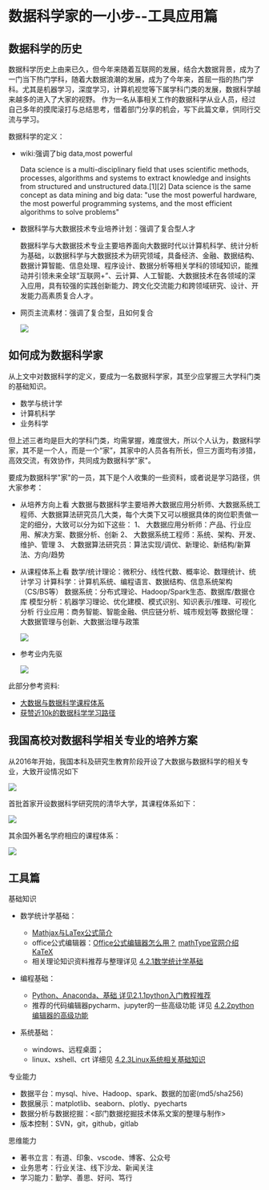 # 数据科学家的一小步--工具应用篇

## 数据科学的历史

数据科学历史上由来已久，但今年来随着互联网的发展，结合大数据背景，成为了一门当下热门学科，随着大数据浪潮的发展，成为了今年来，首屈一指的热门学科。尤其是机器学习，深度学习，计算机视觉等下属学科门类的发展，数据科学越来越多的进入了大家的视野。
作为一名从事相关工作的数据科学从业人员，经过自己多年的摸爬滚打与总结思考，借着部门分享的机会，写下此篇文章，供同行交流与学习。

数据科学的定义：

- wiki:强调了big data,most powerful 

    Data science is a multi-disciplinary field that uses scientific methods, processes, algorithms and systems to extract knowledge and insights from structured and unstructured data.[1][2] Data science is the same concept as data mining and big data: "use the most powerful hardware, the most powerful programming systems, and the most efficient algorithms to solve problems"
- 数据科学与大数据技术专业培养计划：强调了复合型人才

    数据科学与大数据技术专业主要培养面向大数据时代以计算机科学、统计分析为基础，以数据科学与大数据技术为研究领域，具备经济、金融、数据结构、数据计算智能、信息处理、程序设计、数据分析等相关学科的领域知识，能推动并引领未来全球“互联网+”、云计算、人工智能、大数据技术在各领域的深入应用，具有较强的实践创新能力、跨文化交流能力和跨领域研究、设计、开发能力高素质复合人才。
- 网页主流素材：强调了复合型，且如何复合

    ![](./数据科学复合图.png)


## 如何成为数据科学家

从上文中对数据科学的定义，要成为一名数据科学家，其至少应掌握三大学科门类的基础知识。

- 数学与统计学
- 计算机科学
- 业务科学

但上述三者均是巨大的学科门类，均需掌握，难度很大，所以个人认为，数据科学家，其不是一个人，而是一个“家”，其家中的人员各有所长，但三方面均有涉猎，高效交流，有效协作，共同成为数据科学"家"。

要成为数据科学"家"的一员，其下是个人收集的一些资料，或者说是学习路径，供大家参考：

- 从培养方向上看
    大数据与数据科学主要培养大数据应用分析师、大数据系统工程师、大数据算法研究员几大类，每个大类下又可以根据具体的岗位职责做一定的细分，大致可以分为如下这些：
    1、  大数据应用分析师：产品、行业应用、解决方案、数据分析、创新
    2、  大数据系统工程师：系统、架构、开发、维护、管理
    3、  大数据算法研究员：算法实现/调优、新理论、新结构/新算法、方向/趋势
- 从课程体系上看
    数学/统计理论：微积分、线性代数、概率论、数理统计、统计学习
    计算科学：计算机系统、编程语言、数据结构、信息系统架构（CS/BS等）
    数据系统：分布式理论、Hadoop/Spark生态、数据库/数据仓库
    模型分析：机器学习理论、优化建模、模式识别、知识表示/推理、可视化分析
    行业应用：商务智能、智能金融、供应链分析、城市规划等
    数据伦理：大数据管理与创新、大数据治理与政策

    ![](./课程体系.png)
- 参考业内先驱

    ![](./map.png)

此部分参考资料:

- [大数据与数据科学课程体系](https://mp.weixin.qq.com/s/ecoBfqFMOzmdIhrs6ckbCw)
- [获赞近10k的数据科学学习路径](https://github.com/clone95/Virgilio)

## 我国高校对数据科学相关专业的培养方案

从2016年开始，我国本科及研究生教育阶段开设了大数据与数据科学的相关专业，大致开设情况如下

![](./高校.png)

首批首家开设数据科学研究院的清华大学，其课程体系如下：

![](./清华.jpg)

其余国外著名学府相应的课程体系：

![](./加州.png)


## 工具篇

基础知识

- 数学统计学基础：
    - [Mathjax与LaTex公式简介](https://www.cnblogs.com/linxd/p/4955530.html)
    - office公式编辑器：[Office公式编辑器怎么用？](https://jingyan.baidu.com/article/ca2d939d427f0aeb6c31ce88.html) [mathType官网介绍](http://www.mathtype.cn/) [KaTeX](https://katex.org/)
    - 相关理论知识资料推荐与整理详见 [4.2.1数学统计学基础](./4.2.1数学统计学基础.md)

- 编程基础：
    - [Python、Anaconda、基础 详见2.1.1python入门教程推荐](../2.基础篇/2.1python入门/2.1.1python入门教程推荐.md)
    - 推荐的代码编辑器pycharm、jupyter的一些高级功能 详见 [4.2.2python编辑器的高级功能](./4.2.2python编辑器的高级功能.md)
- 系统基础：
    - windows、远程桌面；
    - linux、xshell、crt 详细见 [4.2.3Linux系统相关基础知识](../4.工具篇/4.2.3Linux系统相关基础知识/README.md)

专业能力

- 数据平台：mysql、hive、Hadoop、spark、数据的加密(md5/sha256)
- 数据展示：matplotlib、seaborn、plotly、pyecharts
- 数据分析与数据挖掘：<部门数据挖掘技术体系文案的整理与制作>
- 版本控制：SVN，git，github，gitlab

思维能力

- 著书立言：有道、印象、vscode、博客、公众号
- 业务思考：行业关注、线下沙龙、新闻关注
- 学习能力：勤学、善思、好问、笃行
